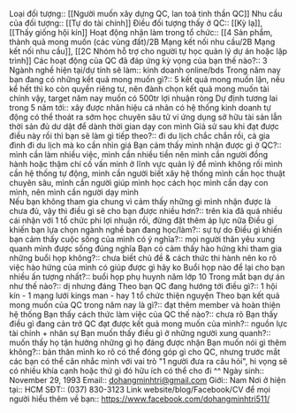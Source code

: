 Loại đối tượng:: [[Người muốn xây dựng QC, lan toả tinh thần QC]]
Nhu cầu của đối tượng:: [[Tự do tài chính]]
Điều đối tượng thấy ở QC:: [[Kỳ lạ]], [[Thấy giống hội kín]]
Hoạt động nhận làm trong tổ chức:: [[4 Sản phẩm, thành quả mong muốn (các vùng đất)/2B Mạng kết nối nhu cầu/2B Mạng kết nối nhu cầu]], [[2C Nhóm hỗ trợ cho người tự học quản lý dự án hoặc lập trình]]
Các hoạt động của QC đã đáp ứng kỳ vọng của bạn thế nào?:: 3
Ngành nghề hiện tại/dự tính sẽ làm:: kinh doanh online/bds
Trong năm nay bạn đang có những kết quả mong muốn gì?:: 5 kết quả mong muốn lận, nếu kể hết thì ko còn quyền riêng tư, nên đành chọn kết quả mong muốn tài chính vậy, target năm nay muốn có 500tr lợi nhuận ròng
Dự định tương lai trong 5 năm tới:: xây được nhân hiệu cá nhân có hệ thống kinh doanh tự động có thể thoát ra sớm học chuyên sâu tử vi ứng dụng sở hữu tài sản lẫn thời sản đủ dư dật để dành thời gian dạy con mình
Giả sử sau khi đạt được điều này rồi thì bạn sẽ làm gì tiếp theo?:: đi du lịch chắc chắn rồi, cả gia đình đi du lịch mà ko cần nhìn giá 
Bạn cảm thấy mình nhận được gì ở QC?:: mình cần làm nhiều việc, mình cần nhiều tiền nên mình cần người đồng hành hoặc thậm chí cố vấn mình ở lĩnh vực quản lý để mình không rối mình cần hệ thống tự động, mình cần người biết xây hệ thống mình cần học thuật chuyên sâu, mình cần người giúp mình học cách học mình cần dạy con mình, nên mình cần người dạy mình  
Nếu bạn không tham gia chung vì cảm thấy những gì mình nhận được là chưa đủ, vậy thì điều gì sẽ cho bạn được nhiều hơn?:: trên kia đã quá nhiều cái nhận với 1 tổ chức phi lợi nhuận rồi, đừng đặt thêm áp lực nữa
Điều gì khiến bạn lựa chọn ngành nghề bạn đang học/làm?:: sự tự do 
Điều gì khiến bạn cảm thấy cuộc sống của mình có ý nghĩa?:: mọi người thân yêu xung quanh mình được sống đúng nghĩa
Bạn có cảm thấy hào hứng khi tham gia những buổi họp không?:: chưa biết chủ đề & cách thức thi hành nên ko rõ việc hào hứng của mình có giúp được gì hây ko 
Buổi họp nào để lại cho bạn nhiều ấn tượng nhất?:: buổi họp phụ huynh năm lớp 10
Trong mắt bạn dự án như thế nào?:: dị nhưng đáng
Theo bạn QC đang hướng tới điều gì?:: 1 hội kín - 1 mạng lưới kings man - hay 1 tổ chức thiện nguyện 
Theo bạn kết quả mong muốn của QC trong năm nay là gì?:: đạt thêm member và hoàn thiện hệ thống 
Bạn thấy cách thức làm việc của QC thế nào?:: chưa rõ 
Bạn thấy điều gì đang cản trở QC đạt được kết quả mong muốn của mình?:: nguồn lực tài chính + nhân sự
Bạn muốn thấy điều gì ở những người xung quanh?:: muốn thấy họ tận hưởng những gì họ đáng được nhận
Bạn muốn nói gì thêm không?:: bản thân mình ko rõ có thể đóng góp gì cho QC, nhưng trước mắt các bạn có thể cân nhắc mình với vai trò "1 người đưa ra câu hỏi", hi vọng sẽ có nhiều khía cạnh hoặc thứ gì đó hữu ích có thể cho đi ^^
Ngày sinh:: November 29, 1993
Email:: dohangminhtri@gmail.com
Giới:: Nam
Nơi ở hiện tại:: HCM
SĐT:: (037) 830-3123
Link website/blog/Facebook/CV để mọi người hiểu thêm về bạn:: https://www.facebook.com/dohangminhtri511/
